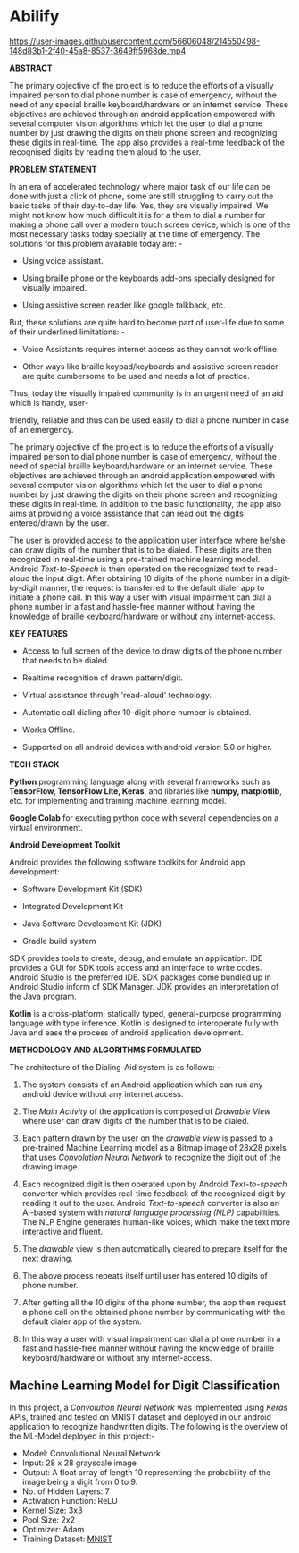 # Abilify


https://user-images.githubusercontent.com/56606048/214550498-148d83b1-2f40-45a8-8537-3649ff5968de.mp4


**ABSTRACT**

The primary objective of the project is to reduce the efforts of a visually impaired person to dial phone number is case of emergency, without the need of any special braille keyboard/hardware or an internet service. These objectives are achieved through an android application empowered with several computer vision algorithms which let the user to dial a phone number by just drawing the digits on their phone screen and recognizing these digits in real-time. The app also provides a real-time feedback of the recognised digits by reading them aloud to the user.

**PROBLEM STATEMENT**

In an era of accelerated technology where major task of our life can be done with just a click of phone, some are still struggling to carry out the basic tasks of their day-to-day life. Yes, they are visually impaired. We might not know how much difficult it is for a them to dial a number for making a phone call over a modern touch screen device, which is one of the most necessary tasks today specially at the time of emergency. The solutions for this problem available today are: -

- Using voice assistant.

- Using braille phone or the keyboards add-ons specially designed for visually impaired.

- Using assistive screen reader like google talkback, etc.

But, these solutions are quite hard to become part of user-life due to some of their underlined limitations: -

- Voice Assistants requires internet access as they cannot work offline.

- Other ways like braille keypad/keyboards and assistive screen reader are quite cumbersome to be used and needs a lot of practice.

Thus, today the visually impaired community is in an urgent need of an aid which is handy, user-

friendly, reliable and thus can be used easily to dial a phone number in case of an emergency.

The primary objective of the project is to reduce the efforts of a visually impaired person to dial phone number is case of emergency, without the need of special braille keyboard/hardware or an internet service. These objectives are achieved through an android application empowered with several computer vision algorithms which let the user to dial a phone number by just drawing the digits on their phone screen and recognizing these digits in real-time. In addition to the basic functionality, the app also aims at providing a voice assistance that can read out the digits entered/drawn by the user.

The user is provided access to the application user interface where he/she can draw digits of the number that is to be dialed. These digits are then recognized in real-time using a pre-trained machine learning model. Android *Text-to-Speech* is then operated on the recognized text to read-aloud the input digit. After obtaining 10 digits of the phone number in a digit-by-digit manner, the request is transferred to the default dialer app to initiate a phone call. In this way a user with visual impairment can dial a phone number in a fast and hassle-free manner without having the knowledge of braille keyboard/hardware or without any internet-access.

**KEY FEATURES**

- Access to full screen of the device to draw digits of the phone number that needs to be dialed.

- Realtime recognition of drawn pattern/digit.

- Virtual assistance through 'read-aloud' technology.

- Automatic call dialing after 10-digit phone number is obtained.

- Works Offline.

- Supported on all android devices with android version 5.0 or higher.

**TECH STACK**

**Python** programming language along with several frameworks  such  as  **TensorFlow, TensorFlow Lite,  Keras**, and libraries like **numpy, matplotlib**, etc. for implementing and training machine learning model.

**Google Colab** for executing python code with several dependencies on a virtual environment.

**Android Development Toolkit**

Android provides the following software toolkits for Android app development:

- Software Development Kit (SDK)

- Integrated Development Kit

- Java Software Development Kit (JDK)

- Gradle build system

SDK provides tools to create, debug, and emulate an application. IDE provides a GUI for SDK tools access and an interface to write codes. Android Studio is the preferred IDE. SDK packages come bundled up in Android Studio inform of SDK Manager. JDK provides an interpretation of the Java program.

**Kotlin** is a cross-platform, statically typed, general-purpose programming language with type inference. Kotlin is designed to interoperate fully with Java and ease the process of android application development.

**METHODOLOGY AND ALGORITHMS FORMULATED**

The architecture of the Dialing-Aid system is as follows: -

1. The system consists of an Android application which can run any android device without any internet access.

2. The *Main Activity* of the application is composed of *Drawable View* where user can draw digits of the number that is to be dialed.

3. Each pattern drawn by the user on the *drawable view* is passed to a pre-trained Machine Learning model as a Bitmap image of 28x28 pixels that uses *Convolution Neural Network* to recognize the digit out of the drawing image.

4. Each recognized digit is then operated upon by Android *Text-to-speech* converter which provides real-time feedback of the recognized digit by reading it out to the user. Android *Text-to-speech* converter is also an AI-based system with *natural language processing (NLP)* capabilities. The NLP Engine generates human-like voices, which make the text more interactive and fluent.

5. The *drawable* view is then automatically cleared to prepare itself for the next drawing.

6. The above process repeats itself until user has entered 10 digits of phone number.

7. After getting all the 10 digits of the phone number, the app then request a phone call on the obtained phone number by communicating with the default dialer app of the system.

8. In this way a user with visual impairment can dial a phone number in a fast and hassle-free manner without having the knowledge of braille keyboard/hardware or without any internet-access.


Machine Learning Model for Digit Classification
-----------------------------------------------

In this project, a *Convolution Neural Network* was implemented using *Keras* APIs, trained and tested on MNIST dataset and deployed in our android application to recognize handwritten digits. 
The following is the overview of the ML-Model deployed in this project:-
- Model: Convolutional Neural Network
- Input: 28 x 28 grayscale image
- Output: A float array of length 10 representing the probability of the image being a digit from 0 to 9.
- No. of Hidden Layers: 7
- Activation Function: ReLU
- Kernel Size: 3x3
- Pool Size: 2x2
- Optimizer: Adam
- Training Dataset: [MNIST](https://en.wikipedia.org/wiki/MNIST_database)
